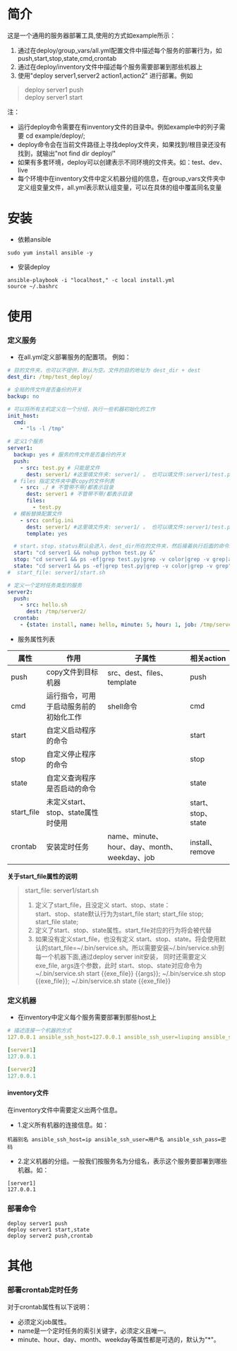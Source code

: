 # 简介
这是一个通用的服务器部署工具,使用的方式如example所示：
1. 通过在deploy/group_vars/all.yml配置文件中描述每个服务的部署行为，如push,start,stop,state,cmd,crontab
2. 通过在deploy/inventory文件中描述每个服务需要部署到那些机器上
3. 使用"deploy server1,server2 action1,action2" 进行部署。例如 
> deploy server1 push  
> deploy server1 start

注：
* 运行deploy命令需要在有inventory文件的目录中。例如example中的列子需要 cd example/deploy/;  
* deploy命令会在当前文件路径上寻找deploy文件夹，如果找到/根目录还没有找到，就输出"not find dir deploy/"  
* 如果有多套环境，deploy可以创建表示不同环境的文件夹。如：test、dev、live  
* 每个环境中在inventory文件中定义机器分组的信息，在group_vars文件夹中定义组变量文件，all.yml表示默认组变量，可以在具体的组中覆盖同名变量  

# 安装
* 依赖ansible
```shell script
sudo yum install ansible -y
```
* 安装deploy
```
ansible-playbook -i "localhost," -c local install.yml 
source ~/.bashrc
```
# 使用
### 定义服务
* 在all.yml定义部署服务的配置项。
例如：
```yaml
# 目的文件夹，也可以不提供，默认为空。文件的目的地址为 dest_dir + dest
dest_dir: /tmp/test_deploy/

# 全局的传文件是否备份的开关
backup: no

# 可以将所有主机定义在一个分组，执行一些机器初始化的工作
init_host:
  cmd:
    - "ls -l /tmp"

# 定义1个服务
server1:
  backup: yes # 服务的传文件是否备份的开关
  push:
    - src: test.py # 只能是文件
      dest: server1/ #这里填文件夹: server1/ 。 也可以填文件:server1/test.py，但上级目录需要存在
  # files 指定文件夹中要copy的文件列表
    - src: ./ # 不管带不带/都表示目录
      dest: server1 # 不管带不带/都表示目录
      files:
        - test.py
  # 模板替换配置文件
    - src: config.ini
      dest: server1/ #这里填文件夹: server1/ 。 也可以填文件:server1/test.py，但上级目录需要存在
      template: yes

  # start，stop，status默认会进入，dest_dir所在的文件夹，然后接着执行后面的命令。如果dest_dir为空，就进入用户目录了
  start: "cd server1 && nohup python test.py &"
  stop: "cd server1 && ps -ef|grep test.py|grep -v color|grep -v grep|awk '{print $2}'|xargs kill"
  state: "cd server1 && ps -ef|grep test.py|grep -v color|grep -v grep"
#  start_file: server1/start.sh

# 定义一个定时任务类型的服务
server2:
  push:
    - src: hello.sh
      dest: /tmp/server2/
  crontab:
    - {state: install, name: hello, minute: 5, hour: 1, job: /tmp/server2/hello.sh}
```
* 服务属性列表

属性|作用|子属性|相关action  
-|-|-|-
push|copy文件到目标机器|src、dest、files、template|push 
cmd|运行指令，可用于启动服务前的初始化工作|shell命令|cmd
start|自定义启动程序的命令||start
stop|自定义停止程序的命令||stop
state|自定义查询程序是否启动的命令||state
start_file|未定义start、stop、state属性时使用||start、stop、state|
crontab|安装定时任务|name、minute、hour、day、month、weekday、job|install、remove

**关于start_file属性的说明**
> start_file: server1/start.sh
> 1. 定义了start_file，且没定义 start、stop、state：  
> start、stop、state默认行为为start_file start; start_file stop; start_file state;
> 2. 定义了start、stop、state属性。start_file对应的行为将会被代替    
> 3. 如果没有定义start_file，也没有定义 start、stop、state。将会使用默认的start_file=~/.bin/service.sh。所以需要安装~/.bin/service.sh到每一个机器下面,通过deploy server init安装，
> 同时还需要定义exe_file, args连个参数，此时 start、stop、state对应命令为~/.bin/service.sh start {{exe_file}} {{args}}; ~/.bin/service.sh stop {{exe_file}};
> ~/.bin/service.sh state {{exe_file}} 

### 定义机器
* 在inventory中定义每个服务需要部署到那些host上
```yaml
# 描述连接一个机器的方式
127.0.0.1 ansible_ssh_host=127.0.0.1 ansible_ssh_user=liuping ansible_ssh_pass=liuping

[server1]
127.0.0.1

[server2]
127.0.0.1
```
#### inventory文件
在inventory文件中需要定义出两个信息。  
  
* 1.定义所有机器的连接信息。如：
```
机器别名 ansible_ssh_host=ip ansible_ssh_user=用户名 ansible_ssh_pass=密码
```
* 2.定义机器的分组。一般我们按服务名为分组名，表示这个服务要部署到哪些机器。如：
```
[server1]
127.0.0.1
```

### 部署命令
```shell script
deploy server1 push
deploy server1 start,state
deploy server2 push,crontab
```

# 其他

### 部署crontab定时任务
对于crontab属性有以下说明：
* 必须定义job属性。 
* name是一个定时任务的索引关键字，必须定义且唯一。
* minute、hour、day、month、weekday等属性都是可选的，默认为"*"。 



